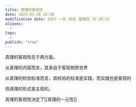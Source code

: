 ```yaml
---
title: 真理的客观性
date: 2023-01-26 15:38
modification date: 2023 一月 26日 星期四 15:38:25
aliases:
  - 
tags:
  - 
publish: "true"
---
```


真理的客观性在于两方面。

从真理的内容而言，其来自于客观物质世界

从真理的检验标准而言，其检验的标准是实践，而实践也是客观的

但真理的形式是主观的。

真理的客观性决定了[[真理的一元性]]
